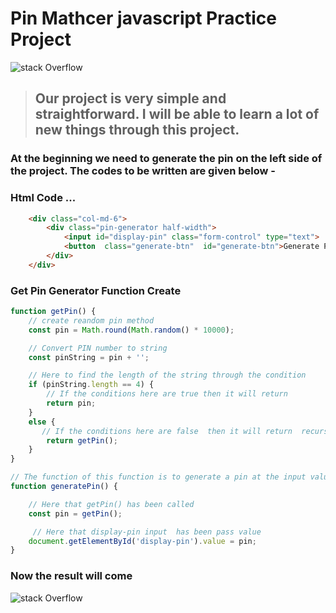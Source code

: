 # Pin Mathcer javascript Practice Project 

![stack Overflow](https://i.ibb.co/YjZP3p5/Screenshot-1.png)

> ## Our project is very simple and straightforward. I will be able to learn a lot of new things through this project.

### At the beginning we need to generate the pin on the left side of the project. The codes to be written are given below -

### Html Code ... 
```HTML
    <div class="col-md-6">
        <div class="pin-generator half-width">
            <input id="display-pin" class="form-control" type="text">
            <button  class="generate-btn"  id="generate-btn">Generate Pin</button>
        </div>
    </div>
```
### Get Pin Generator  Function Create 
```javascript
function getPin() {
    // create reandom pin method 
    const pin = Math.round(Math.random() * 10000);

    // Convert PIN number to string
    const pinString = pin + '';

    // Here to find the length of the string through the condition
    if (pinString.length == 4) {
        // If the conditions here are true then it will return
        return pin;
    }
    else {
       // If the conditions here are false  then it will return  recursive function 
        return getPin();
    }
}

// The function of this function is to generate a pin at the input value
function generatePin() {

    // Here that getPin() has been called
    const pin = getPin();

     // Here that display-pin input  has been pass value 
    document.getElementById('display-pin').value = pin;
}

```
### Now the result will come


![stack Overflow](https://i.ibb.co/YTs7JxL/Screenshot-2.png)



